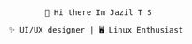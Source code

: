 <div align=center > <!-- <img src="https://raw.githubusercontent.com/coderjojo/coderjojo/master/img/github.gif" width=100><div align="center">-->
<!--  <img  src="http://www.nyan.cat/cats/original.gif" width="85" /><br> -->
<!--  <img  src="https://github.githubassets.com/images/mona-loading-dark.gif" width="85" /><br> -->
  <!--<pre><code> 👋 Hi there Im tsjazil</code></pre>-->
  <p><samp>
     👋 Hi there Im Jazil T S<br>
     
  </samp>
</p>

<!--  <img  src="http://www.nyan.cat/cats/original.gif" width="75" />-->
  <pre>✨ UI/UX designer | 🖥️ Linux Enthusiast </code></pre>
  
 
</div>

<!--
**tsjazil/tsjazil** is a ✨ _special_ ✨ repository because its `README.md` (this file) appears on your GitHub profile.
[<img src="https://img.shields.io/badge/Twitter-tsjazil-blue">](https://twitter.com/tsjazil)
[<img src="https://img.shields.io/badge/email-tsjazil%40gmail.com-green">](mailto:tsjazil@gmail.com)
🖥️ 👨‍💻


[<img align="left" alt="codeSTACKr | Twitter" width="22px" src="https://cdn.jsdelivr.net/npm/simple-icons@v3/icons/twitter.svg">](twitter)
[<img align="left" alt="codeSTACKr | LinkedIn" width="22px" src="https://cdn.jsdelivr.net/npm/simple-icons@v3/icons/linkedin.svg">](linkedin)
[<img align="left" alt="codeSTACKr | Instagram" width="22px" src="https://cdn.jsdelivr.net/npm/simple-icons@v3/icons/instagram.svg">](www.instagram.com)



<p align="center">
<br/>
<a href="https://twitter.com/spida_rwin">
  <img alt="guilyx | Twitter" width="35px" src="https://image.flaticon.com/icons/svg/2111/2111703.svg" />
</a>
<a href="https://www.linkedin.com/in/erwinlejeune-lkn">
  <img alt="guilyx's LinkdeIN" width="35px" src="https://image.flaticon.com/icons/svg/2111/2111465.svg" />
</a>
<a href="https://www.facebook.com/erwin.lejeune">
  <img alt="guilyx's Facebook" width="35px" src="https://image.flaticon.com/icons/svg/2111/2111342.svg" />
</a>
<a href="https://www.instagram.com/spid_erwin">
  <img alt="guilyx's Instagram" width="35px" src="https://image.flaticon.com/icons/svg/2111/2111421.svg" />
</a>
<a href="https://open.spotify.com/user/11147618695?si=zZFn6uAGRLyoU02lsG50GA">
  <img alt="guilyx's Spotify" width="35px" src="https://image.flaticon.com/icons/svg/2111/2111627.svg" />
</a>
</p>

<samp style="font-size:8px"> [Instagram](www.instagram.com/tsjazil) |  <samp> [twitter](www.twitter.com/tsjazil)</samp><br></p6> </samp><br>
</div>

Here are some ideas to get you started:

- 🔭 I’m currently working on ...
- 🌱 I’m currently learning ...
- 👯 I’m looking to collaborate on ...
- 🤔 I’m looking for help with ...
- 💬 Ask me about ...
- 📫 How to reach me: ...
- 😄 Pronouns: ...
- ⚡ Fun fact: ...
-->
